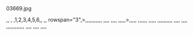 03669.jpg
<thead>,</thead>,
<tbody>,
    <tr>,<td>1</td>,<td>2</td>,<td>3</td>,<td>4</td>,<td>5</td>,<td>6</td>,</tr>,
    <tr>,<eb></eb>, rowspan="3",>,</td>,<td, rowspan="3",>,</td>,<td, rowspan="3",>,</td>,<td, rowspan="3",>,</td>,<td></td>,<td></td>,</tr>,
    <tr>,<td></td>,<td></td>,</tr>,
    <tr>,<td></td>,<td></td>,</tr>,
    <tr>,<td, rowspan="5",>,</td>,<td,<eb7></eb7>,<eb7></eb7>,>,</td>,<td></td>,<td></td>,</tr>,
    <tr>,<td,<eb7></eb7>,<td></td>,<td></td>,<td></td>,</tr>,
    <tr>,<td></td>,<td></td>,<td></td>,</tr>,
    <tr>,<td, rowspan="3",>,</td>,<td, rowspan="3",>,</td>,<td, rowspan="3",>,</td>,<td></td>,<td></td>,</tr>,
    <tr>,<td></td>,<td></td>,</tr>,
    <tr>,<td></td>,<td></td>,</tr>,
    <tr>,<td, rowspan="4",>,</td>,<td, rowspan="4",>,</td>,<td, rowspan="4",>,</td>,<td, rowspan="4",>,</td>,<td></td>,<td></td>,</tr>,
    <tr>,<td></td>,<td></td>,</tr>,
    <tr>,<td></td>,<td></td>,</tr>,
    <tr>,<td></td>,<td></td>,</tr>,
</tbody>